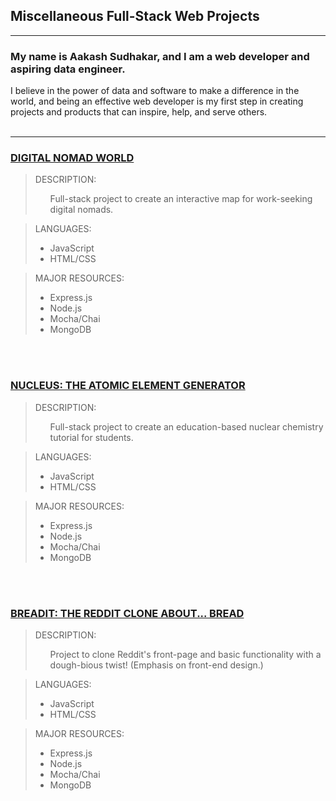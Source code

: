 ## Miscellaneous Full-Stack Web Projects

***
<strong><h3>My name is Aakash Sudhakar, and I am a web developer and aspiring data engineer.</h3></strong> 

<h7>I believe in the power of data and software to make a difference in the world, and being an effective web developer is my first step in creating projects and products that can inspire, help, and serve others.</h7><br><br>
***

### <strong>[DIGITAL NOMAD WORLD](https://github.com/AakashSudhakar/dnworld)</strong>

> DESCRIPTION:<ul>Full-stack project to create an interactive map for work-seeking digital nomads.</ul>

> LANGUAGES: 
> - JavaScript
> - HTML/CSS

> MAJOR RESOURCES: 
> - Express.js
> - Node.js
> - Mocha/Chai
> - MongoDB

<br></br>
### <strong>[NUCLEUS: THE ATOMIC ELEMENT GENERATOR](https://github.com/AakashSudhakar/element_generator)</strong>

> DESCRIPTION:<ul>Full-stack project to create an education-based nuclear chemistry tutorial for students.</ul>

> LANGUAGES: 
> - JavaScript
> - HTML/CSS

> MAJOR RESOURCES:
> - Express.js
> - Node.js
> - Mocha/Chai
> - MongoDB

<br></br>
### <strong>[BREADIT: THE REDDIT CLONE ABOUT... BREAD](https://github.com/AakashSudhakar/redditTutorial)</strong>

> DESCRIPTION:<ul>Project to clone Reddit's front-page and basic functionality with a dough-bious twist! (Emphasis on front-end design.) </ul>

> LANGUAGES:
> - JavaScript
> - HTML/CSS

> MAJOR RESOURCES:
> - Express.js
> - Node.js
> - Mocha/Chai
> - MongoDB
